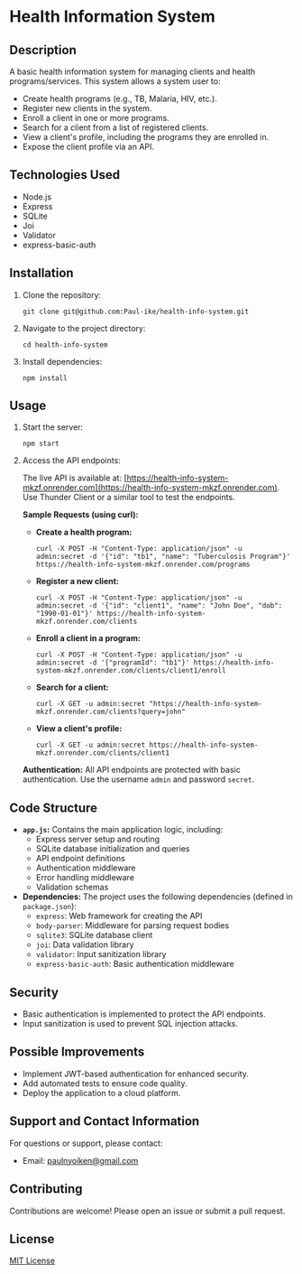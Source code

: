 # Health Information System

## Description

A basic health information system for managing clients and health programs/services. This system allows a system user to:

*   Create health programs (e.g., TB, Malaria, HIV, etc.).
*   Register new clients in the system.
*   Enroll a client in one or more programs.
*   Search for a client from a list of registered clients.
*   View a client's profile, including the programs they are enrolled in.
*   Expose the client profile via an API.

## Technologies Used

*   Node.js
*   Express
*   SQLite
*   Joi
*   Validator
*   express-basic-auth

## Installation

1.  Clone the repository:

    ```
    git clone git@github.com:Paul-ike/health-info-system.git
    ```

2.  Navigate to the project directory:

    ```
    cd health-info-system
    ```

3.  Install dependencies:

    ```
    npm install
    ```

## Usage

1.  Start the server:

    ```
    npm start
    ```

2.  Access the API endpoints:

    The live API is available at: [https://health-info-system-mkzf.onrender.com](https://health-info-system-mkzf.onrender.com). Use Thunder Client or a similar tool to test the endpoints.

    **Sample Requests (using curl):**

    *   **Create a health program:**

        ```
        curl -X POST -H "Content-Type: application/json" -u admin:secret -d '{"id": "tb1", "name": "Tuberculosis Program"}' https://health-info-system-mkzf.onrender.com/programs
        ```
    *   **Register a new client:**

        ```
        curl -X POST -H "Content-Type: application/json" -u admin:secret -d '{"id": "client1", "name": "John Doe", "dob": "1990-01-01"}' https://health-info-system-mkzf.onrender.com/clients
        ```
    *   **Enroll a client in a program:**

        ```
        curl -X POST -H "Content-Type: application/json" -u admin:secret -d '{"programId": "tb1"}' https://health-info-system-mkzf.onrender.com/clients/client1/enroll
        ```
    *   **Search for a client:**

        ```
        curl -X GET -u admin:secret "https://health-info-system-mkzf.onrender.com/clients?query=john"
        ```
    *   **View a client's profile:**

        ```
        curl -X GET -u admin:secret https://health-info-system-mkzf.onrender.com/clients/client1
        ```

    **Authentication:** All API endpoints are protected with basic authentication. Use the username `admin` and password `secret`.

## Code Structure

*   **`app.js`:** Contains the main application logic, including:
    *   Express server setup and routing
    *   SQLite database initialization and queries
    *   API endpoint definitions
    *   Authentication middleware
    *   Error handling middleware
    *   Validation schemas
*   **Dependencies:** The project uses the following dependencies (defined in `package.json`):
    *   `express`: Web framework for creating the API
    *   `body-parser`: Middleware for parsing request bodies
    *   `sqlite3`: SQLite database client
    *   `joi`: Data validation library
    *   `validator`: Input sanitization library
    *   `express-basic-auth`: Basic authentication middleware

## Security

*   Basic authentication is implemented to protect the API endpoints.
*   Input sanitization is used to prevent SQL injection attacks.

## Possible Improvements

*   Implement JWT-based authentication for enhanced security.
*   Add automated tests to ensure code quality.
*   Deploy the application to a cloud platform.

## Support and Contact Information

For questions or support, please contact:

*   Email: [paulnyoiken@gmail.com](mailto:paulnyoiken@gmail.com)

## Contributing

Contributions are welcome! Please open an issue or submit a pull request.

## License

[MIT License](LICENSE)
